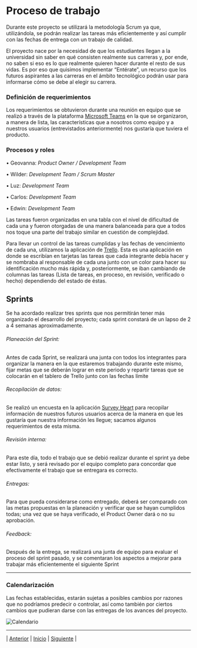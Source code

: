 # Proceso de trabajo
Durante este proyecto se utilizará la metodología Scrum ya que, utilizándola, se podrán realizar las tareas más eficientemente y así cumplir con las fechas de 
entrega con un trabajo de calidad.

El proyecto nace por la necesidad de que los estudiantes llegan a la universidad sin saber en qué consisten realmente sus carreras y, por ende, no saben si eso es lo 
que realmente quieren hacer durante el resto de sus vidas. Es por eso que quisimos implementar “Entérate”, un recurso que los futuros aspirantes a las carreras en 
el ámbito tecnológico podrán usar para informarse cómo se debe al elegir su carrera.

### Definición de requerimientos
Los requerimientos se obtuvieron durante una reunión en equipo que se realizó a través de la plataforma [Microsoft Teams](https://github.com/Geovanna-med/Enterate/blob/main/Documentos/Herramientas.md#microsoft-teams) en la que se organizaron, a manera de lista, las características 
que a nosotros como equipo y a nuestros usuarios (entrevistados anteriormente) nos gustaría que tuviera el producto.

### Procesos y roles

•	Geovanna: *Product Owner / Development Team*

•	Wilder: *Development Team / Scrum Master*

•	Luz: *Development Team*

•	Carlos: *Development Team*

•	Edwin: *Development Team*

Las tareas fueron organizadas en una tabla con el nivel de dificultad de cada una y fueron otorgadas de una manera balanceada para que a todos nos toque una parte del 
trabajo similar en cuestión de complejidad. 

Para llevar un control de las tareas cumplidas y las fechas de vencimiento de cada una, utilizamos la aplicación de [Trello](https://github.com/Geovanna-med/Enterate/blob/main/Documentos/Herramientas.md#trello). Esta es una aplicación en donde se escribían 
en tarjetas las tareas que cada integrante debía hacer y se nombraba al responsable de cada una junto con un color para hacer su identificación mucho más rápida y, posteriormente, se iban cambiando de columnas las tareas (Lista de tareas, en proceso, en revisión, verificado o hecho) dependiendo del estado de éstas.

## Sprints
Se ha acordado realizar tres sprints que nos permitirán tener más organizado el desarrollo del proyecto; cada sprint constará de un lapso de 2 a 4 semanas aproximadamente. 

###### Planeación del Sprint:
Antes de cada Sprint, se realizará una junta con todos los integrantes para organizar la manera en la que estaremos trabajando durante este mismo, fijar metas que se 
deberán lograr en este periodo y repartir tareas que se colocarán en el tablero de Trello junto con las fechas límite

###### Recopilación de datos:
Se realizó un encuesta en la aplicación [Survey Heart](https://github.com/Geovanna-med/Enterate/blob/main/Documentos/Herramientas.md#survey-heart) para recopilar 
información de nuestros futuros usuarios acerca de la manera en que les gustaría que nuestra información les llegue; sacamos algunos requerimientos de esta misma.

###### Revisión interna:
Para este día, todo el trabajo que se debió realizar durante el sprint ya debe estar listo, y será revisado por el equipo completo para concordar que efectivamente el 
trabajo que se entregara es correcto.

###### Entregas:
Para que pueda considerarse como entregado, deberá ser comparado con las metas propuestas en la planeación y verificar que se hayan cumplidos todas; una vez que se haya 
verificado, el Product Owner dará o no su aprobación.

###### Feedback:
Después de la entrega, se realizará una junta de equipo para evaluar el proceso del sprint pasado, y se comentaran los aspectos a mejorar para trabajar más 
eficientemente el siguiente Sprint

-------------------------------------

### Calendarización
Las fechas establecidas, estarán sujetas a posibles cambios por razones que no podríamos predecir o controlar, así como también por ciertos cambios que pudieran darse con las 
entregas de los avances del proyecto.

![Calendario](https://github.com/Geovanna-med/Enterate/blob/main/Im%C3%A1genes/calendario.png)


















***
| [Anterior](https://github.com/Geovanna-med/Enterate/blob/main/Documentos/Herramientas.md "Anterior") 
| [Inicio](https://github.com/Geovanna-med/Enterate "Inicio") 
| [Siguiente](https://github.com/Geovanna-med/Enterate/blob/main/Documentos/Trabajo%20en%20equipo.md "Siguiente") |
